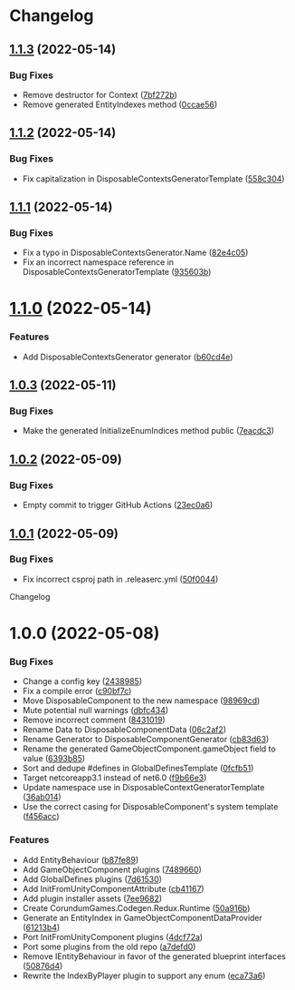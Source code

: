 # Changelog

## [1.1.3](https://github.com/CorundumGames/CorundumGames.Codegen.Redux/compare/1.1.2...1.1.3) (2022-05-14)


### Bug Fixes

* Remove destructor for Context ([7bf272b](https://github.com/CorundumGames/CorundumGames.Codegen.Redux/commit/7bf272bace39d3eac2c378fa4f35e61c6f9982fd))
* Remove generated EntityIndexes method ([0ccae56](https://github.com/CorundumGames/CorundumGames.Codegen.Redux/commit/0ccae567ae03cd92cbdb86d5e913ed477ee136b0))

## [1.1.2](https://github.com/CorundumGames/CorundumGames.Codegen.Redux/compare/1.1.1...1.1.2) (2022-05-14)


### Bug Fixes

* Fix capitalization in DisposableContextsGeneratorTemplate ([558c304](https://github.com/CorundumGames/CorundumGames.Codegen.Redux/commit/558c30431dab684dff500ef91f8d17d85ab3622f))

## [1.1.1](https://github.com/CorundumGames/CorundumGames.Codegen.Redux/compare/1.1.0...1.1.1) (2022-05-14)


### Bug Fixes

* Fix a typo in DisposableContextsGenerator.Name ([82e4c05](https://github.com/CorundumGames/CorundumGames.Codegen.Redux/commit/82e4c054abb669d2f32e0c270c8b29f0acb2fac5))
* Fix an incorrect namespace reference in DisposableContextsGeneratorTemplate ([935603b](https://github.com/CorundumGames/CorundumGames.Codegen.Redux/commit/935603b77dc84a307715f4ca230e572edb0417e8))

# [1.1.0](https://github.com/CorundumGames/CorundumGames.Codegen.Redux/compare/1.0.3...1.1.0) (2022-05-14)


### Features

* Add DisposableContextsGenerator generator ([b60cd4e](https://github.com/CorundumGames/CorundumGames.Codegen.Redux/commit/b60cd4e2b4002d8f333f77b71b9fe86ff82183f9))

## [1.0.3](https://github.com/CorundumGames/CorundumGames.Codegen.Redux/compare/1.0.2...1.0.3) (2022-05-11)


### Bug Fixes

* Make the generated InitializeEnumIndices method public ([7eacdc3](https://github.com/CorundumGames/CorundumGames.Codegen.Redux/commit/7eacdc308d4f85488dd889a200c0f7aaa5a5139c))

## [1.0.2](https://github.com/CorundumGames/CorundumGames.Codegen.Redux/compare/1.0.1...1.0.2) (2022-05-09)


### Bug Fixes

* Empty commit to trigger GitHub Actions ([23ec0a6](https://github.com/CorundumGames/CorundumGames.Codegen.Redux/commit/23ec0a60d2e58541cf76a3ed7cea9da40ac3882c))

## [1.0.1](https://github.com/CorundumGames/CorundumGames.Codegen.Redux/compare/1.0.0...1.0.1) (2022-05-09)


### Bug Fixes

* Fix incorrect csproj path in .releaserc.yml ([50f0044](https://github.com/CorundumGames/CorundumGames.Codegen.Redux/commit/50f00442e3bb16f165864588f84ec2e171454383))

Changelog

# 1.0.0 (2022-05-08)


### Bug Fixes

* Change a config key ([2438985](https://github.com/CorundumGames/CorundumGames.Codegen.Redux/commit/2438985705e6d00ffdae60409e9fa488409ec51e))
* Fix a compile error ([c90bf7c](https://github.com/CorundumGames/CorundumGames.Codegen.Redux/commit/c90bf7cd8dc3bdadc59640db85a0e3482b130369))
* Move DisposableComponent to the new namespace ([98969cd](https://github.com/CorundumGames/CorundumGames.Codegen.Redux/commit/98969cd94da0dcd3dac6fa168df3393b7dc22165))
* Mute potential null warnings ([dbfc434](https://github.com/CorundumGames/CorundumGames.Codegen.Redux/commit/dbfc434bbb3b699a377fb83392e3272d9f16b79c))
* Remove incorrect comment ([8431019](https://github.com/CorundumGames/CorundumGames.Codegen.Redux/commit/8431019d4d87784f49258774e98399e31deffe70))
* Rename Data to DisposableComponentData ([06c2af2](https://github.com/CorundumGames/CorundumGames.Codegen.Redux/commit/06c2af236f03b59a5f5517cb6f3509fd66d361d8))
* Rename Generator to DisposableComponentGenerator ([cb83d63](https://github.com/CorundumGames/CorundumGames.Codegen.Redux/commit/cb83d632200aa632e99b12ee3225000c591910ff))
* Rename the generated GameObjectComponent.gameObject field to value ([6393b85](https://github.com/CorundumGames/CorundumGames.Codegen.Redux/commit/6393b85d03eb3976baf68b3003ebda9d5076403c))
* Sort and dedupe #defines in GlobalDefinesTemplate ([0fcfb51](https://github.com/CorundumGames/CorundumGames.Codegen.Redux/commit/0fcfb515767753e4a362ea063ebad5f3268dad83))
* Target netcoreapp3.1 instead of net6.0 ([f9b66e3](https://github.com/CorundumGames/CorundumGames.Codegen.Redux/commit/f9b66e35ad2399780c5df0e5635d790cfae8434c))
* Update namespace use in DisposableContextGeneratorTemplate ([36ab014](https://github.com/CorundumGames/CorundumGames.Codegen.Redux/commit/36ab014b648001a0b80b4cc9e9a9f40a9c82498a))
* Use the correct casing for DisposableComponent's system template ([f456acc](https://github.com/CorundumGames/CorundumGames.Codegen.Redux/commit/f456acc3c7ed318569b1ebc9a3ba9185ea3665fa))


### Features

* Add EntityBehaviour ([b87fe89](https://github.com/CorundumGames/CorundumGames.Codegen.Redux/commit/b87fe89a6f66e564fb83eaafc334bdc7c4de181e))
* Add GameObjectComponent plugins ([7489660](https://github.com/CorundumGames/CorundumGames.Codegen.Redux/commit/74896602372f243705306dc99f696c9f71e95a30))
* Add GlobalDefines plugins ([7d61530](https://github.com/CorundumGames/CorundumGames.Codegen.Redux/commit/7d615303fc4e48a317f1478f3bb511477a27efef))
* Add InitFromUnityComponentAttribute ([cb41167](https://github.com/CorundumGames/CorundumGames.Codegen.Redux/commit/cb411673f63cc7bc7b1a6d631cfcd18302efbc91))
* Add plugin installer assets ([7ee9682](https://github.com/CorundumGames/CorundumGames.Codegen.Redux/commit/7ee9682e08bbc47c6713033198b1fe7a8c7d9501))
* Create CorundumGames.Codegen.Redux.Runtime ([50a916b](https://github.com/CorundumGames/CorundumGames.Codegen.Redux/commit/50a916bc5debc7ad7252bb0070dae26fdcd3ec82))
* Generate an EntityIndex in GameObjectComponentDataProvider ([61213b4](https://github.com/CorundumGames/CorundumGames.Codegen.Redux/commit/61213b4c7290c3211e8bd6e4cb669e77ff551acc))
* Port InitFromUnityComponent plugins ([4dcf72a](https://github.com/CorundumGames/CorundumGames.Codegen.Redux/commit/4dcf72a6f8fcebc0548bdd406d6671a3f5a21c52))
* Port some plugins from the old repo ([a7defd0](https://github.com/CorundumGames/CorundumGames.Codegen.Redux/commit/a7defd081b89e6a3750ac48bfe47eb8981c2fb8e))
* Remove IEntityBehaviour in favor of the generated blueprint interfaces ([50876d4](https://github.com/CorundumGames/CorundumGames.Codegen.Redux/commit/50876d42d5f4f3e53bec705014fb11c4c51a68c9))
* Rewrite the IndexByPlayer plugin to support any enum ([eca73a6](https://github.com/CorundumGames/CorundumGames.Codegen.Redux/commit/eca73a65b9ed5c4901789fb607222aa6267147c7))
